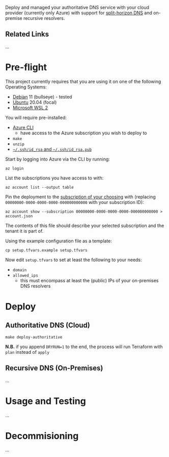 Deploy and managed your authoritative DNS service with your cloud provider (currently only Azure) with support for [split-horizon DNS](https://en.wikipedia.org/wiki/Split-horizon_DNS) and on-premise recursive resolvers.

## Related Links

...

# Pre-flight

This project currently requires that you are using it on one of the following Operating Systems:

 * [Debian](https://debian.org/) 11 (bullseye) - tested
 * [Ubuntu](https://ubuntu.com/) 20.04 (focal)
 * [Microsoft WSL 2](https://docs.microsoft.com/en-us/windows/wsl/install-win10)

You will require pre-installed:

 * [Azure CLI](https://docs.microsoft.com/en-us/cli/azure/)
     * have access to the Azure subscription you wish to deploy to
 * `make`
 * `unzip`
 * [`~/.ssh/id_rsa` and `~/.ssh/id_rsa.pub`](https://www.cyberciti.biz/faq/how-to-set-up-ssh-keys-on-linux-unix/)

Start by logging into Azure via the CLI by running:

    az login

List the subscriptions you have access to with:

    az account list --output table

Pin the deployment to the [subscription of your choosing](https://docs.microsoft.com/en-us/azure/azure-portal/get-subscription-tenant-id) with (replacing `00000000-0000-0000-0000-000000000000` with your subscription ID):

    az account show --subscription 00000000-0000-0000-0000-000000000000 > account.json

The contents of this file should describe your selected subscription and the tenant it is part of.

Using the example configuration file as a template:

    cp setup.tfvars.example setup.tfvars

Now edit `setup.tfvars` to set at least the following to your needs:

 * `domain`
 * `allowed_ips`
     * this must encompass at least the (public) IPs of your on-premises DNS resolvers

# Deploy

## Authoritative DNS (Cloud)

    make deploy-authoritative

**N.B.** if you append `DRYRUN=1` to the end, the process will run Terraform with `plan` instead of `apply`

## Recursive DNS (On-Premises)

...

# Usage and Testing

...

# Decommisioning

...
